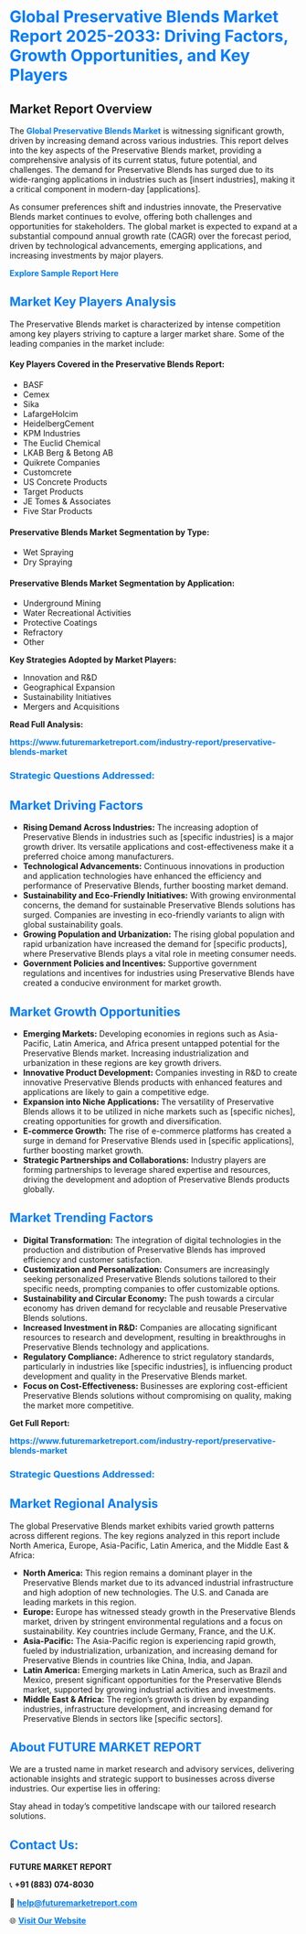 <h1 style="color: #007BFF;">Global Preservative Blends Market Report 2025-2033: Driving Factors, Growth Opportunities, and Key Players</h1>

<section id="overview">
<h2>Market Report Overview</h2>
<p>The <a href="https://www.futuremarketreport.com/industry-report/preservative-blends-market" style="color: #007BFF; text-decoration: none;"><strong>Global Preservative Blends Market</strong></a> is witnessing significant growth, driven by increasing demand across various industries. This report delves into the key aspects of the Preservative Blends market, providing a comprehensive analysis of its current status, future potential, and challenges. The demand for Preservative Blends has surged due to its wide-ranging applications in industries such as [insert industries], making it a critical component in modern-day [applications].</p>
<p>As consumer preferences shift and industries innovate, the Preservative Blends market continues to evolve, offering both challenges and opportunities for stakeholders. The global market is expected to expand at a substantial compound annual growth rate (CAGR) over the forecast period, driven by technological advancements, emerging applications, and increasing investments by major players.</p>
</section>

<section id="overview">
<p><a href="https://www.futuremarketreport.com/request-sample/reportId=32700" style="color: #007BFF; text-decoration: none;"><strong>Explore Sample Report Here</strong></a></p>
</section>

<section id="key-players">
<h2 style="color: #007BFF;">Market Key Players Analysis</h2>
<p>The Preservative Blends market is characterized by intense competition among key players striving to capture a larger market share. Some of the leading companies in the market include:</p>
<h4>Key Players Covered in the Preservative Blends Report:</h4>
<ul><li>BASF</li><li>Cemex</li><li>Sika</li><li>LafargeHolcim</li><li>HeidelbergCement</li><li>KPM Industries</li><li>The Euclid Chemical</li><li>LKAB Berg &amp; Betong AB</li><li>Quikrete Companies</li><li>Customcrete</li><li>US Concrete Products</li><li>Target Products</li><li>JE Tomes &amp; Associates</li><li>Five Star Products</li></ul>
<h4>Preservative Blends Market Segmentation by Type:</h4>
<ul><li>Wet Spraying</li><li>Dry Spraying</li></ul>

<h4>Preservative Blends Market Segmentation by Application:</h4>
<ul><li>Underground Mining</li><li>Water Recreational Activities</li><li>Protective Coatings</li><li>Refractory</li><li>Other</li></ul>
<p><strong>Key Strategies Adopted by Market Players:</strong></p>
<ul>
<li>Innovation and R&D</li>
<li>Geographical Expansion</li>
<li>Sustainability Initiatives</li>
<li>Mergers and Acquisitions</li>
</ul>
</section>

<section>
<p><strong>Read Full Analysis: </strong></p><a href="https://www.futuremarketreport.com/industry-report/preservative-blends-market" style="color: #007BFF; text-decoration: none;"><strong>https://www.futuremarketreport.com/industry-report/preservative-blends-market</strong></a>
<h3 style="color: #007BFF;">Strategic Questions Addressed:</h3>
</section>

<section id="driving-factors">
<h2 style="color: #007BFF;">Market Driving Factors</h2>
<ul>
<li><strong>Rising Demand Across Industries:</strong> The increasing adoption of Preservative Blends in industries such as [specific industries] is a major growth driver. Its versatile applications and cost-effectiveness make it a preferred choice among manufacturers.</li>
<li><strong>Technological Advancements:</strong> Continuous innovations in production and application technologies have enhanced the efficiency and performance of Preservative Blends, further boosting market demand.</li>
<li><strong>Sustainability and Eco-Friendly Initiatives:</strong> With growing environmental concerns, the demand for sustainable Preservative Blends solutions has surged. Companies are investing in eco-friendly variants to align with global sustainability goals.</li>
<li><strong>Growing Population and Urbanization:</strong> The rising global population and rapid urbanization have increased the demand for [specific products], where Preservative Blends plays a vital role in meeting consumer needs.</li>
<li><strong>Government Policies and Incentives:</strong> Supportive government regulations and incentives for industries using Preservative Blends have created a conducive environment for market growth.</li>
</ul>
</section>

<section id="growth-opportunities">
<h2 style="color: #007BFF;">Market Growth Opportunities</h2>
<ul>
<li><strong>Emerging Markets:</strong> Developing economies in regions such as Asia-Pacific, Latin America, and Africa present untapped potential for the Preservative Blends market. Increasing industrialization and urbanization in these regions are key growth drivers.</li>
<li><strong>Innovative Product Development:</strong> Companies investing in R&D to create innovative Preservative Blends products with enhanced features and applications are likely to gain a competitive edge.</li>
<li><strong>Expansion into Niche Applications:</strong> The versatility of Preservative Blends allows it to be utilized in niche markets such as [specific niches], creating opportunities for growth and diversification.</li>
<li><strong>E-commerce Growth:</strong> The rise of e-commerce platforms has created a surge in demand for Preservative Blends used in [specific applications], further boosting market growth.</li>
<li><strong>Strategic Partnerships and Collaborations:</strong> Industry players are forming partnerships to leverage shared expertise and resources, driving the development and adoption of Preservative Blends products globally.</li>
</ul>
</section>

<section id="trending-factors">
<h2 style="color: #007BFF;">Market Trending Factors</h2>
<ul>
<li><strong>Digital Transformation:</strong> The integration of digital technologies in the production and distribution of Preservative Blends has improved efficiency and customer satisfaction.</li>
<li><strong>Customization and Personalization:</strong> Consumers are increasingly seeking personalized Preservative Blends solutions tailored to their specific needs, prompting companies to offer customizable options.</li>
<li><strong>Sustainability and Circular Economy:</strong> The push towards a circular economy has driven demand for recyclable and reusable Preservative Blends solutions.</li>
<li><strong>Increased Investment in R&D:</strong> Companies are allocating significant resources to research and development, resulting in breakthroughs in Preservative Blends technology and applications.</li>
<li><strong>Regulatory Compliance:</strong> Adherence to strict regulatory standards, particularly in industries like [specific industries], is influencing product development and quality in the Preservative Blends market.</li>
<li><strong>Focus on Cost-Effectiveness:</strong> Businesses are exploring cost-efficient Preservative Blends solutions without compromising on quality, making the market more competitive.</li>
</ul>
</section>

<section>
<p><strong>Get Full Report: </strong></p><a href="https://www.futuremarketreport.com/industry-report/preservative-blends-market" style="color: #007BFF; text-decoration: none;"><strong>https://www.futuremarketreport.com/industry-report/preservative-blends-market</strong></a>
<h3 style="color: #007BFF;">Strategic Questions Addressed:</h3>
</section>


<section id="regional-analysis">
<h2 style="color: #007BFF;">Market Regional Analysis</h2>
<p>The global Preservative Blends market exhibits varied growth patterns across different regions. The key regions analyzed in this report include North America, Europe, Asia-Pacific, Latin America, and the Middle East & Africa:</p>
<ul>
<li><strong>North America:</strong> This region remains a dominant player in the Preservative Blends market due to its advanced industrial infrastructure and high adoption of new technologies. The U.S. and Canada are leading markets in this region.</li>
<li><strong>Europe:</strong> Europe has witnessed steady growth in the Preservative Blends market, driven by stringent environmental regulations and a focus on sustainability. Key countries include Germany, France, and the U.K.</li>
<li><strong>Asia-Pacific:</strong> The Asia-Pacific region is experiencing rapid growth, fueled by industrialization, urbanization, and increasing demand for Preservative Blends in countries like China, India, and Japan.</li>
<li><strong>Latin America:</strong> Emerging markets in Latin America, such as Brazil and Mexico, present significant opportunities for the Preservative Blends market, supported by growing industrial activities and investments.</li>
<li><strong>Middle East & Africa:</strong> The region’s growth is driven by expanding industries, infrastructure development, and increasing demand for Preservative Blends in sectors like [specific sectors].</li>
</ul>
</section>

<footer>
<h2 style="color: #007BFF;">About FUTURE MARKET REPORT</h2>
<p>We are a trusted name in market research and advisory services, delivering actionable insights and strategic support to businesses across diverse industries. Our expertise lies in offering:</p>

<p>Stay ahead in today’s competitive landscape with our tailored research solutions.</p>

<h2 style="color: #007BFF;">Contact Us:</h2>
<p><strong>FUTURE MARKET REPORT</strong></p>
<p>📞 <strong>+91 (883) 074-8030</strong></p>
<p>📧 <strong><a href="mailto:help@futuremarketreport.com" style="color: #007BFF;">help@futuremarketreport.com</a></strong></p>
<p>🌐 <strong><a href="https://www.futuremarketreport.com/" style="color: #007BFF;">Visit Our Website</a></strong></p>
</footer>